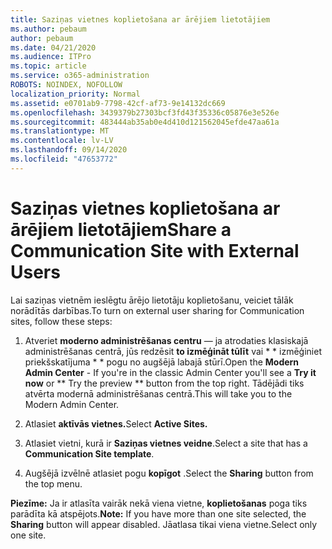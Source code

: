 ```yaml
---
title: Saziņas vietnes koplietošana ar ārējiem lietotājiem
ms.author: pebaum
author: pebaum
ms.date: 04/21/2020
ms.audience: ITPro
ms.topic: article
ms.service: o365-administration
ROBOTS: NOINDEX, NOFOLLOW
localization_priority: Normal
ms.assetid: e0701ab9-7798-42cf-af73-9e14132dc669
ms.openlocfilehash: 3439379b27303bcf3fd43f35336c05876e3e526e
ms.sourcegitcommit: 483444ab35ab0e4d410d121562045efde47aa61a
ms.translationtype: MT
ms.contentlocale: lv-LV
ms.lasthandoff: 09/14/2020
ms.locfileid: "47653772"
---
```

# <a name="share-a-communication-site-with-external-users"></a><span data-ttu-id="48f95-102">Saziņas vietnes koplietošana ar ārējiem lietotājiem</span><span class="sxs-lookup"><span data-stu-id="48f95-102">Share a Communication Site with External Users</span></span>

<span data-ttu-id="48f95-103">Lai saziņas vietnēm ieslēgtu ārējo lietotāju koplietošanu, veiciet tālāk norādītās darbības.</span><span class="sxs-lookup"><span data-stu-id="48f95-103">To turn on external user sharing for Communication sites, follow these steps:</span></span> 
  
1. <span data-ttu-id="48f95-104">Atveriet **moderno administrēšanas centru** — ja atrodaties klasiskajā administrēšanas centrā, jūs redzēsit **to izmēģināt tūlīt** vai \* \* izmēģiniet priekšskatījuma \* \* pogu no augšējā labajā stūrī.</span><span class="sxs-lookup"><span data-stu-id="48f95-104">Open the **Modern Admin Center** - If you're in the classic Admin Center you'll see a **Try it now** or \*\* Try the preview \*\* button from the top right.</span></span> <span data-ttu-id="48f95-105">Tādējādi tiks atvērta modernā administrēšanas centrā.</span><span class="sxs-lookup"><span data-stu-id="48f95-105">This will take you to the Modern Admin Center.</span></span> 
  
2. <span data-ttu-id="48f95-106">Atlasiet **aktīvās vietnes.**</span><span class="sxs-lookup"><span data-stu-id="48f95-106">Select **Active Sites.**</span></span>
  
3. <span data-ttu-id="48f95-107">Atlasiet vietni, kurā ir **Saziņas vietnes veidne**.</span><span class="sxs-lookup"><span data-stu-id="48f95-107">Select a site that has a **Communication Site template**.</span></span> 
  
4. <span data-ttu-id="48f95-108">Augšējā izvēlnē atlasiet pogu **kopīgot** .</span><span class="sxs-lookup"><span data-stu-id="48f95-108">Select the **Sharing** button from the top menu.</span></span> 
  
 <span data-ttu-id="48f95-109">**Piezīme:** Ja ir atlasīta vairāk nekā viena vietne, **koplietošanas** poga tiks parādīta kā atspējots.</span><span class="sxs-lookup"><span data-stu-id="48f95-109">**Note:** If you have more than one site selected, the **Sharing** button will appear disabled.</span></span> <span data-ttu-id="48f95-110">Jāatlasa tikai viena vietne.</span><span class="sxs-lookup"><span data-stu-id="48f95-110">Select only one site.</span></span> 
  

